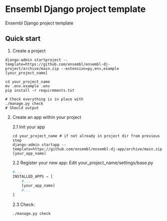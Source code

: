 Ensembl Django project template
=================================

Ensembl Django project template

Quick start
-----------

1. Create a project

```shell script
django-admin startproject --template=https://github.com/ensembl/ensembl-dj-project/archive/main.zip --extension=py,env,example [your_project_name]

cd your_project_name
mv .env.example .env
pip install -r requirements.txt

# Check everything is in place with 
./manage.py check
# Should output 
```


2. Create an app within your project

    2.1 Init your app
    
    ```shell script
    cd your_project_name # if not already in project dir from previous step
    django-admin startapp --template=https://github.com/ensembl/ensembl-dj-app/archive/main.zip [your_app_name]

    ```

    2.2 Register your new app: Edit  your_project_name/settings/base.py
     
    ```python
    #... 
    INSTALLED_APPS = [
        #...
        [your_app_name]
        #...
    ]
    ```

    2.3 Check: 
       
    ```shell script 
    ./manage.py check 
   ```
 
